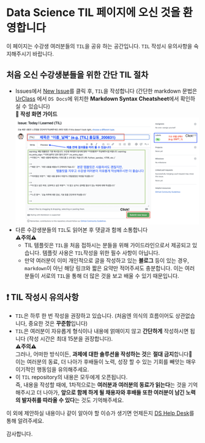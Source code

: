 # Data Science TIL 페이지에 오신 것을 환영합니다
이 페이지는 수강생 여러분들의 `TIL`을 공유 하는 공간입니다.
`TIL` 작성시 유의사항을 숙지해주시기 바랍니다.

## 처음 오신 수강생분들을 위한 간단 TIL 절차
- Issues에서 [New Issue](https://github.com/codestates/ds-TIL/issues/new/choose)를 클릭 후, `TIL`을 작성합니다 (간단한 markdown 문법은 [UrClass](https://urclass.codestates.com/) 에서 `DS Docs`에 위치한 **Markdown Syntax Cheatsheet**에서 확인하실 수 있습니다)  
  **:bookmark_tabs: 작성 화면 가이드**  
  <img src="TIL_template.png" width='800'>
- 다른 수강생분들의 `TIL`도 읽어본 후 댓글과 함께 소통합니다  
**⚠️주의⚠️**   
  - TIL 템플릿은 `TIL`을 처음 접하시는 분들을 위해 가이드라인으로서 제공되고 있습니다. 템플릿 사용은 `TIL`작성을 위한 필수 사항이 아닙니다.  
  - 만약 여러분이 이미 개인적으로 글을 작성하고 있는 **블로그** 등이 있는 경우, `markdown`이 아닌 해당 링크와 짧은 요약만 적어주셔도 충분합니다. 이는 여러분들이 서로의 `TIL`을 통해 더 많은 것을 보고 배울 수 있기 때문입니다.

## :exclamation: TIL 작성시 유의사항
- `TIL`은 하루 한 번 작성을 권장하고 있습니다. (처음엔 의식의 흐름이어도 상관없습니다, 중요한 것은 **꾸준함**입니다)
- `TIL`은 여러분이 자유롭게 형식이나 내용에 얽매이지 않고 **간단하게** 작성하시면 됩니다 (작성 시간은 최대 15분을 권장합니다).  
**⚠️주의⚠️**  
그러나, 어떠한 방식이든, **과제에 대한 솔루션을 작성하는 것**은 **절대 금지**합니다🚫   
이는 여러분의 동료, 더 나아가 후배들이 노력, 성장 할 수 있는 기회를 빼앗는 매우 이기적인 행동임을 유의해주세요.    
- 이 `TIL` repository의 내용은 모두에게 오픈됩니다.  
즉, 내용을 작성할 때에, 1차적으로는 **여러분과 여러분의 동료가 읽는다**는 것을 기억해주시고
더 나아가, **앞으로 함께 하게 될 채용자와 후배들 또한 여러분이 남긴 노력의 발자취를 따라올 수 있다**는 것도 기억해주세요.

이 외에 제안하실 내용이나 같이 알아야 할 이슈가 생기면 언제든지 [DS Help Desk](https://github.com/codestates/help-desk-ds)를 통해 알려주세요.

감사합니다.
